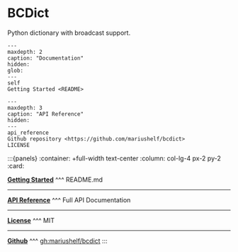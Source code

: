 # BCDict

Python dictionary with broadcast support.

```{toctree}
---
maxdepth: 2
caption: "Documentation"
hidden:
glob:
---
self
Getting Started <README>
```

```{toctree}
---
maxdepth: 3
caption: "API Reference"
hidden:
---
api_reference
Github repository <https://github.com/mariushelf/bcdict>
LICENSE
```


:::{panels}
:container: +full-width text-center
:column: col-lg-4 px-2 py-2
:card:

**[Getting Started](README)**
^^^
README.md

---
**[API Reference](api_reference)**
^^^
Full API Documentation

---
**[License](LICENSE)**
^^^
MIT

---
**[Github](https://github.com/mariushelf/bcdict)**
^^^
[gh:mariushelf/bcdict](https://github.com/mariushelf/bcdict)
:::
